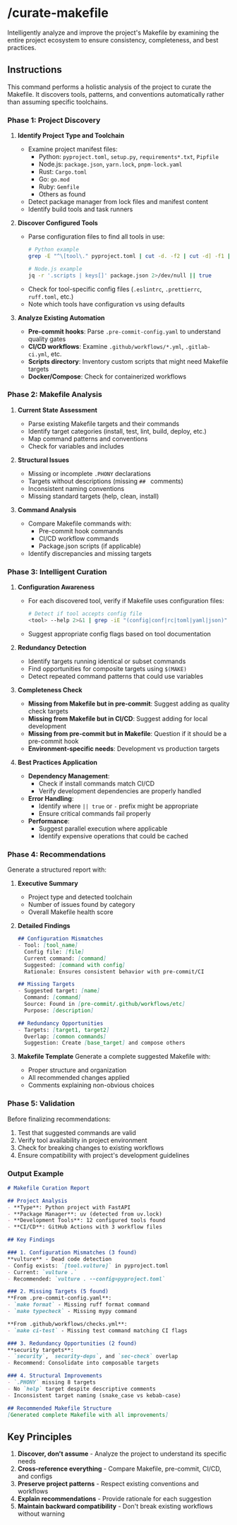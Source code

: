 # /curate-makefile

Intelligently analyze and improve the project's Makefile by examining the entire project ecosystem to ensure consistency, completeness, and best practices.

## Instructions

This command performs a holistic analysis of the project to curate the Makefile. It discovers tools, patterns, and conventions automatically rather than assuming specific toolchains.

### Phase 1: Project Discovery

1. **Identify Project Type and Toolchain**
   - Examine project manifest files:
     - Python: `pyproject.toml`, `setup.py`, `requirements*.txt`, `Pipfile`
     - Node.js: `package.json`, `yarn.lock`, `pnpm-lock.yaml`
     - Rust: `Cargo.toml`
     - Go: `go.mod`
     - Ruby: `Gemfile`
     - Others as found
   - Detect package manager from lock files and manifest content
   - Identify build tools and task runners

2. **Discover Configured Tools**
   - Parse configuration files to find all tools in use:
     ```bash
     # Python example
     grep -E "^\[tool\." pyproject.toml | cut -d. -f2 | cut -d] -f1 | sort -u

     # Node.js example
     jq -r '.scripts | keys[]' package.json 2>/dev/null || true
     ```
   - Check for tool-specific config files (`.eslintrc`, `.prettierrc`, `ruff.toml`, etc.)
   - Note which tools have configuration vs using defaults

3. **Analyze Existing Automation**
   - **Pre-commit hooks**: Parse `.pre-commit-config.yaml` to understand quality gates
   - **CI/CD workflows**: Examine `.github/workflows/*.yml`, `.gitlab-ci.yml`, etc.
   - **Scripts directory**: Inventory custom scripts that might need Makefile targets
   - **Docker/Compose**: Check for containerized workflows

### Phase 2: Makefile Analysis

1. **Current State Assessment**
   - Parse existing Makefile targets and their commands
   - Identify target categories (install, test, lint, build, deploy, etc.)
   - Map command patterns and conventions
   - Check for variables and includes

2. **Structural Issues**
   - Missing or incomplete `.PHONY` declarations
   - Targets without descriptions (missing `## ` comments)
   - Inconsistent naming conventions
   - Missing standard targets (help, clean, install)

3. **Command Analysis**
   - Compare Makefile commands with:
     - Pre-commit hook commands
     - CI/CD workflow commands
     - Package.json scripts (if applicable)
   - Identify discrepancies and missing targets

### Phase 3: Intelligent Curation

1. **Configuration Awareness**
   - For each discovered tool, verify if Makefile uses configuration files:
     ```bash
     # Detect if tool accepts config file
     <tool> --help 2>&1 | grep -iE "(config|conf|rc|toml|yaml|json)" || true
     ```
   - Suggest appropriate config flags based on tool documentation

2. **Redundancy Detection**
   - Identify targets running identical or subset commands
   - Find opportunities for composite targets using `$(MAKE)`
   - Detect repeated command patterns that could use variables

3. **Completeness Check**
   - **Missing from Makefile but in pre-commit**: Suggest adding as quality check targets
   - **Missing from Makefile but in CI/CD**: Suggest adding for local development
   - **Missing from pre-commit but in Makefile**: Question if it should be a pre-commit hook
   - **Environment-specific needs**: Development vs production targets

4. **Best Practices Application**
   - **Dependency Management**:
     - Check if install commands match CI/CD
     - Verify development dependencies are properly handled
   - **Error Handling**:
     - Identify where `|| true` or `-` prefix might be appropriate
     - Ensure critical commands fail properly
   - **Performance**:
     - Suggest parallel execution where applicable
     - Identify expensive operations that could be cached

### Phase 4: Recommendations

Generate a structured report with:

1. **Executive Summary**
   - Project type and detected toolchain
   - Number of issues found by category
   - Overall Makefile health score

2. **Detailed Findings**
   ```markdown
   ## Configuration Mismatches
   - Tool: [tool_name]
     Config file: [file]
     Current command: [command]
     Suggested: [command with config]
     Rationale: Ensures consistent behavior with pre-commit/CI

   ## Missing Targets
   - Suggested target: [name]
     Command: [command]
     Source: Found in [pre-commit/.github/workflows/etc]
     Purpose: [description]

   ## Redundancy Opportunities
   - Targets: [target1, target2]
     Overlap: [common commands]
     Suggestion: Create [base_target] and compose others
   ```

3. **Makefile Template**
   Generate a complete suggested Makefile with:
   - Proper structure and organization
   - All recommended changes applied
   - Comments explaining non-obvious choices

### Phase 5: Validation

Before finalizing recommendations:
1. Test that suggested commands are valid
2. Verify tool availability in project environment
3. Check for breaking changes to existing workflows
4. Ensure compatibility with project's development guidelines

### Output Example

```markdown
# Makefile Curation Report

## Project Analysis
- **Type**: Python project with FastAPI
- **Package Manager**: uv (detected from uv.lock)
- **Development Tools**: 12 configured tools found
- **CI/CD**: GitHub Actions with 3 workflow files

## Key Findings

### 1. Configuration Mismatches (3 found)
**vulture** - Dead code detection
- Config exists: `[tool.vulture]` in pyproject.toml
- Current: `vulture .`
- Recommended: `vulture . --config=pyproject.toml`

### 2. Missing Targets (5 found)
**From .pre-commit-config.yaml**:
- `make format` - Missing ruff format command
- `make typecheck` - Missing mypy command

**From .github/workflows/checks.yml**:
- `make ci-test` - Missing test command matching CI flags

### 3. Redundancy Opportunities (2 found)
**security targets**:
- `security`, `security-deps`, and `sec-check` overlap
- Recommend: Consolidate into composable targets

### 4. Structural Improvements
- `.PHONY` missing 8 targets
- No `help` target despite descriptive comments
- Inconsistent target naming (snake_case vs kebab-case)

## Recommended Makefile Structure
[Generated complete Makefile with all improvements]
```

## Key Principles
1. **Discover, don't assume** - Analyze the project to understand its specific needs
2. **Cross-reference everything** - Compare Makefile, pre-commit, CI/CD, and configs
3. **Preserve project patterns** - Respect existing conventions and workflows
4. **Explain recommendations** - Provide rationale for each suggestion
5. **Maintain backward compatibility** - Don't break existing workflows without warning
